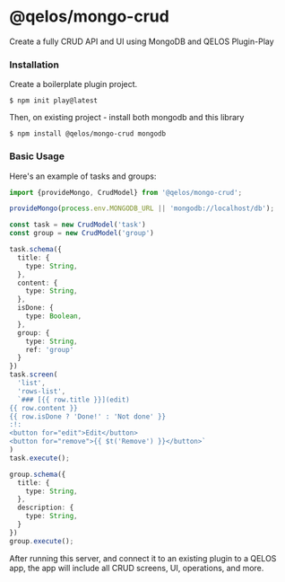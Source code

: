 # @qelos/mongo-crud

Create a fully CRUD API and UI using MongoDB and QELOS Plugin-Play

### Installation

Create a boilerplate plugin project.
```shell
$ npm init play@latest
```

Then, on existing project - install both mongodb and this library
```shell
$ npm install @qelos/mongo-crud mongodb
```

### Basic Usage

Here's an example of tasks and groups:
```ts
import {provideMongo, CrudModel} from '@qelos/mongo-crud';

provideMongo(process.env.MONGODB_URL || 'mongodb://localhost/db');

const task = new CrudModel('task')
const group = new CrudModel('group')

task.schema({
  title: {
    type: String,
  },
  content: {
    type: String,
  },
  isDone: {
    type: Boolean,
  },
  group: {
    type: String,
    ref: 'group'
  }
})
task.screen(
  'list',
  'rows-list',
  `### [{{ row.title }}](edit)
{{ row.content }}
{{ row.isDone ? 'Done!' : 'Not done' }}
:!:
<button for="edit">Edit</button>
<button for="remove">{{ $t('Remove') }}</button>`
)
task.execute();

group.schema({
  title: {
    type: String,
  },
  description: {
    type: String,
  }
})
group.execute();
```

After running this server, and connect it to an existing plugin to a QELOS app, the app will include all CRUD screens, UI, operations, and more.